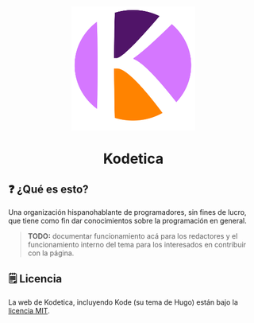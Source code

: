 <div align="center">
   <img src="./static/logo.png" align="center" width=250 height=250 alt="Logo de Kodetica"/>
   <h1 align="center">Kodetica</h1>
</div>

## :question: ¿Qué es esto?

Una organización hispanohablante de programadores, sin fines de lucro,
que tiene como fin dar conocimientos sobre la programación en general.

> **TODO:** documentar funcionamiento acá para los redactores
> y el funcionamiento interno del tema para los interesados
> en contribuir con la página.

## :spiral_notepad: Licencia

La web de Kodetica, incluyendo Kode (su tema de Hugo) están
bajo la [licencia MIT](./LICENSE).
